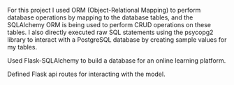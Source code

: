For this project I used ORM (Object-Relational Mapping) to perform database operations by mapping to the database tables, and the SQLAlchemy ORM is being used to perform CRUD operations on these tables. I also directly executed raw SQL statements using the psycopg2 library to interact with a PostgreSQL database by creating sample values for my tables.

Used Flask-SQLAlchemy to build a database for an online learning platform.

Defined Flask api routes for interacting with the model.
